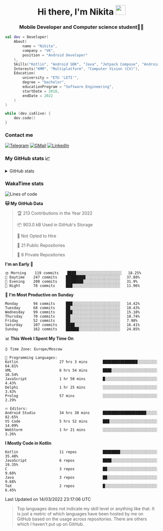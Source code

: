 <h1 align="center">
Hi there, I'm Nikita 
<img src="https://github.com/blackcater/blackcater/raw/main/images/Hi.gif" height="32"/>
</h1>
<h3 align="center">Mobile Developer and Computer science student👨‍💻</h3>

```kotlin
val dev = Developer(
    About(
        name = "Nikita",
        company = "VK",
        position = "Android Developer"
    ),
    Skills("Kotlin", "Android SDK", "Java", "Jetpack Compose", "Android Jetpack"),
    Interests("KMM", "Multiplatform", "Computer Vision (CV)"),
    Education(
        university = "ETU 'LETI'",
        degree = "bachelor",
        educationProgram = "Software Engineering",
        startDate = 2018,
        endDate = 2022
    )
)

while (dev.isAlive) {
    dev.code()
}
```

### Contact me

[![Telegram](https://img.shields.io/badge/Telegram-white?style=for-the-badge&logo=telegram&logoColor=29e9ea)](https://t.me/po4yka)
[![GMail](https://img.shields.io/badge/Gmail-white?style=for-the-badge&logo=gmail&logoColor=d14836)](mailto:pochaev.nik@gmail.com)
[![LinkedIn](https://img.shields.io/badge/linkedin%20-white.svg?&style=for-the-badge&logo=linkedin&logoColor=%230077B5)](https://www.linkedin.com/in/nikita-pochaev-415b5a1a1)

### My GitHub stats 📈

<details>
  <summary>GitHub stats</summary>
  <p align="center">
    <img src="https://github-readme-stats.vercel.app/api?username=po4yka&show_icons=true&theme=dark" />
  </p>
</details>

### WakaTime stats

<!--START_SECTION:waka-->
![Lines of code](https://img.shields.io/badge/From%20Hello%20World%20I%27ve%20Written-1%20Million%20lines%20of%20code-blue)

**🐱 My GitHub Data** 

> 🏆 213 Contributions in the Year 2022
 > 
> 📦 903.0 kB Used in GitHub's Storage 
 > 
> 🚫 Not Opted to Hire
 > 
> 📜 21 Public Repositories 
 > 
> 🔑 8 Private Repositories  
 > 
**I'm an Early 🐤** 

```text
🌞 Morning    119 commits    ████░░░░░░░░░░░░░░░░░░░░░   18.25% 
🌆 Daytime    247 commits    █████████░░░░░░░░░░░░░░░░   37.88% 
🌃 Evening    208 commits    ████████░░░░░░░░░░░░░░░░░   31.9% 
🌙 Night      78 commits     ███░░░░░░░░░░░░░░░░░░░░░░   11.96%

```
📅 **I'm Most Productive on Sunday** 

```text
Monday       94 commits     ███░░░░░░░░░░░░░░░░░░░░░░   14.42% 
Tuesday      68 commits     ██░░░░░░░░░░░░░░░░░░░░░░░   10.43% 
Wednesday    99 commits     ███░░░░░░░░░░░░░░░░░░░░░░   15.18% 
Thursday     70 commits     ██░░░░░░░░░░░░░░░░░░░░░░░   10.74% 
Friday       52 commits     ██░░░░░░░░░░░░░░░░░░░░░░░   7.98% 
Saturday     107 commits    ████░░░░░░░░░░░░░░░░░░░░░   16.41% 
Sunday       162 commits    ██████░░░░░░░░░░░░░░░░░░░   24.85%

```


📊 **This Week I Spent My Time On** 

```text
⌚︎ Time Zone: Europe/Moscow

💬 Programming Languages: 
Kotlin                   27 hrs 3 mins       ████████████████░░░░░░░░░   64.81% 
XML                      6 hrs 54 mins       ████░░░░░░░░░░░░░░░░░░░░░   16.54% 
JavaScript               1 hr 50 mins        █░░░░░░░░░░░░░░░░░░░░░░░░   4.43% 
Delphi                   1 hr 25 mins        ░░░░░░░░░░░░░░░░░░░░░░░░░   3.43% 
Prolog                   57 mins             ░░░░░░░░░░░░░░░░░░░░░░░░░   2.29%

🔥 Editors: 
Android Studio           34 hrs 30 mins      ████████████████████░░░░░   82.65% 
VS Code                  5 hrs 52 mins       ███░░░░░░░░░░░░░░░░░░░░░░   14.09% 
WebStorm                 1 hr 21 mins        ░░░░░░░░░░░░░░░░░░░░░░░░░   3.26%

```

**I Mostly Code in Kotlin** 

```text
Kotlin                   11 repos            ████████░░░░░░░░░░░░░░░░░   35.48% 
JavaScript               6 repos             ████░░░░░░░░░░░░░░░░░░░░░   19.35% 
C                        3 repos             ██░░░░░░░░░░░░░░░░░░░░░░░   9.68% 
Java                     3 repos             ██░░░░░░░░░░░░░░░░░░░░░░░   9.68% 
TeX                      2 repos             █░░░░░░░░░░░░░░░░░░░░░░░░   6.45%

```



 Last Updated on 14/03/2022 23:17:06 UTC
<!--END_SECTION:waka-->

> Top languages does not indicate my skill level or anything like that. It is just a metric of which languages have been hosted by me on GitHub based on the usage across repositories. There are others which I haven't put up on GitHub.
